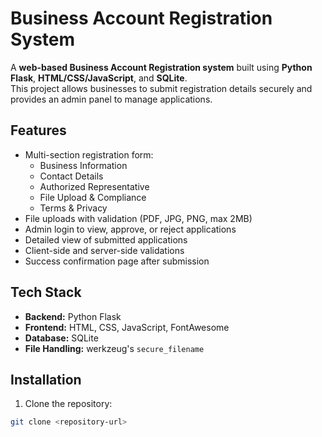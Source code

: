 # Business Account Registration System

A **web-based Business Account Registration system** built using **Python Flask**, **HTML/CSS/JavaScript**, and **SQLite**.  
This project allows businesses to submit registration details securely and provides an admin panel to manage applications.

## Features

- Multi-section registration form:
  - Business Information
  - Contact Details
  - Authorized Representative
  - File Upload & Compliance
  - Terms & Privacy
- File uploads with validation (PDF, JPG, PNG, max 2MB)
- Admin login to view, approve, or reject applications
- Detailed view of submitted applications
- Client-side and server-side validations
- Success confirmation page after submission

## Tech Stack

- **Backend:** Python Flask
- **Frontend:** HTML, CSS, JavaScript, FontAwesome
- **Database:** SQLite
- **File Handling:** werkzeug's `secure_filename`

## Installation

1. Clone the repository:
```bash
git clone <repository-url>
